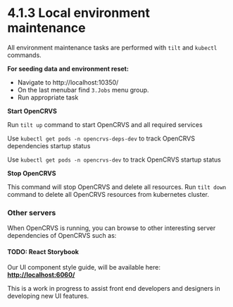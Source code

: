 # 4.1.3 Local environment maintenance

All environment maintenance tasks are performed with `tilt` and `kubectl` commands.

**For seeding data and environment reset:**

- Navigate to http://localhost:10350/
- On the last menubar find `3.Jobs` menu group.
- Run appropriate task

**Start OpenCRVS**

Run `tilt up` command to start OpenCRVS and all required services

Use `kubectl get pods -n opencrvs-deps-dev` to track OpenCRVS dependencies startup status

Use `kubectl get pods -n opencrvs-dev` to track OpenCRVS startup status

**Stop OpenCRVS**

This command will stop OpenCRVS and delete all resources.
Run `tilt down` command to delete all OpenCRVS resources from kubernetes cluster.

### Other servers

When OpenCRVS is running, you can browse to other interesting server dependencies of OpenCRVS such as:

#### TODO: React Storybook

Our UI component style guide, will be available here: [**http://localhost:6060/**](http://localhost:6060/)

This is a work in progress to assist front end developers and designers in developing new UI features.
